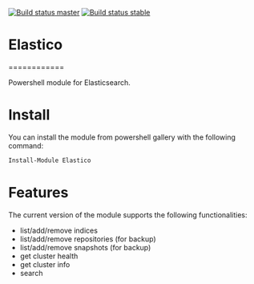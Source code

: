 [![Build status master](https://img.shields.io/appveyor/ci/gigi81/elastico/master.svg?label=master)](https://ci.appveyor.com/project/gigi81/elastico/branch/master)
[![Build status stable](https://img.shields.io/appveyor/ci/gigi81/elastico/stable.svg?label=stable)](https://ci.appveyor.com/project/gigi81/elastico/branch/stable)

# Elastico
============

Powershell module for Elasticsearch.

Install
============

You can install the module from powershell gallery with the following command:
```powershell
Install-Module Elastico
```

Features
============

The current version of the module supports the following functionalities:
- list/add/remove indices
- list/add/remove repositories (for backup)
- list/add/remove snapshots (for backup)
- get cluster health
- get cluster info
- search
